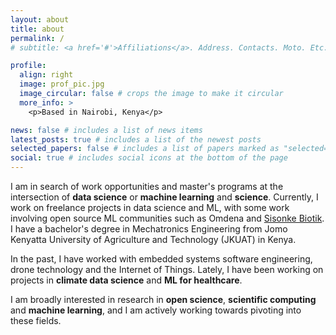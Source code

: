 ```yaml
---
layout: about
title: about
permalink: /
# subtitle: <a href='#'>Affiliations</a>. Address. Contacts. Moto. Etc.

profile:
  align: right
  image: prof_pic.jpg
  image_circular: false # crops the image to make it circular
  more_info: >
    <p>Based in Nairobi, Kenya</p>

news: false # includes a list of news items
latest_posts: true # includes a list of the newest posts
selected_papers: false # includes a list of papers marked as "selected={true}"
social: true # includes social icons at the bottom of the page
---
```


I am in search of work opportunities and master's programs at the intersection of **data science** or **machine learning** and **science**. Currently, I work on freelance projects in data science and ML, with some work involving open source ML communities such as Omdena and [Sisonke Biotik](https://www.sisonkebiotik.africa/). I have a bachelor's degree in Mechatronics Engineering from Jomo Kenyatta University of Agriculture and Technology (JKUAT) in Kenya.

In the past, I have worked with embedded systems software engineering, drone technology and the Internet of Things. Lately, I have been working on projects in **climate data science** and **ML for healthcare**.

I am broadly interested in research in **open science**, **scientific computing** and **machine learning**, and I am actively working towards pivoting into these fields.